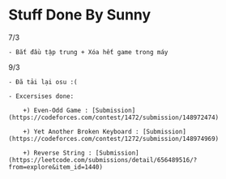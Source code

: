 # Stuff Done By Sunny

7/3

    - Bắt đầu tập trung + Xóa hết game trong máy

9/3

    - Đã tải lại osu :(

    - Excersises done:

        +) Even-Odd Game : [Submission](https://codeforces.com/contest/1472/submission/148972474)

        +) Yet Another Broken Keyboard : [Submission](https://codeforces.com/contest/1272/submission/148974969)

        +) Reverse String : [Submission](https://leetcode.com/submissions/detail/656489516/?from=explore&item_id=1440)